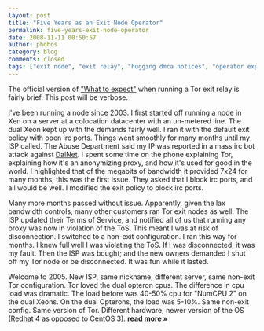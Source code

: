 ```yaml
---
layout: post
title: "Five Years as an Exit Node Operator"
permalink: five-years-exit-node-operator
date: 2008-11-11 00:50:57
author: phobos
category: blog
comments: closed
tags: ["exit node", "exit relay", "hugging dmca notices", "operator experiences", "tor is benign"]
---
```


The official version of ["What to expect"](https://www.torproject.org/faq-abuse.html.en#TypicalAbuses) when running a Tor exit relay is fairly brief. This post will be verbose.

I've been running a node since 2003. I first started off running a node in Xen on a server at a colocation datacenter with an un-metered line. The dual Xeon kept up with the demands fairly well. I ran it with the default exit policy with open irc ports. Things went smoothly for many months until my ISP called. The Abuse Department said my IP was reported in a mass irc bot attack against [DalNet](http://www.dal.net/). I spent some time on the phone explaining Tor, explaining how it's an anonymizing proxy, and how it's used for good in the world. I highlighted that of the megabits of bandwidth it provided 7x24 for many months, this was the first issue. They asked that I block irc ports, and all would be well. I modified the exit policy to block irc ports.

Many more months passed without issue. Apparently, given the lax bandwidth controls, many other customers ran Tor exit nodes as well. The ISP updated their Terms of Service, and notified all of us that running any proxy was now in violation of the ToS. This meant I was at risk of disconnection. I switched to a non-exit configuration. I ran this way for months. I knew full well I was violating the ToS. If I was disconnected, it was my fault. Then the ISP was bought; and the new owners demanded I shut off my Tor node or be disconnected. It was fun while it lasted.

Welcome to 2005. New ISP, same nickname, different server, same non-exit Tor configuration. Tor loved the dual opteron cpus. The difference in cpu load was dramatic. The load before was 40-50% cpu for "NumCPU 2" on the dual Xeons. On the dual Opterons, the load was 5-10%. Same non-exit config. Same version of Tor. Different hardware, newer version of the OS (Redhat 4 as opposed to CentOS 3). [**read more »**](https://blog.torproject.org/blog/five-years-exit-node-operator)
